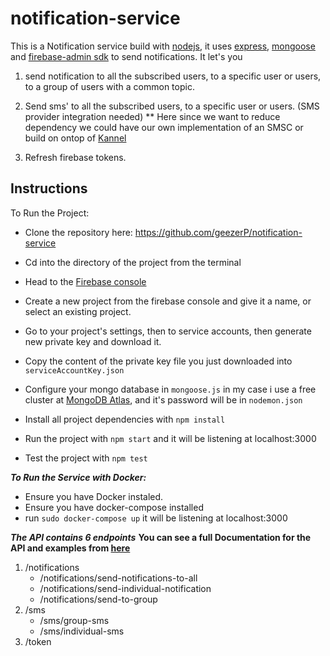 # notification-service

This is a Notification service build with [nodejs](https://nodejs.org/en/), it uses [express](https://expressjs.com/), [mongoose](https://mongoosejs.com/) and [firebase-admin sdk](https://firebase.google.com/docs/admin/setup) to send notifications. It let's you

1. send notification to all the subscribed users, to a specific user or users, to a group of users with a common topic.

2. Send sms' to all the subscribed users, to a specific user or users. (SMS provider integration needed)
 ** Here since we want to reduce dependency we could have our own implementation of an SMSC or build on ontop of [Kannel](https://www.kannel.org/)

3. Refresh firebase tokens.

## Instructions

To Run the Project:
* Clone the repository here: https://github.com/geezerP/notification-service

* Cd into the directory of the project from the terminal

* Head to the [Firebase console](https://console.firebase.google.com/u/0/)

* Create a new project from the firebase console and give it a name, or select an existing project.

* Go to your project's settings, then to service accounts, then generate new private key and download it.

* Copy the content of the private key file you just downloaded into `serviceAccountKey.json`

* Configure your mongo database in `mongoose.js` in my case i use a free cluster at [MongoDB Atlas](https://www.mongodb.com/cloud/atlas), and it's password will be in  `nodemon.json`

* Install all project dependencies with `npm install`

* Run the project with `npm start` and it will be listening at localhost:3000

* Test the project with `npm test`

***To Run the Service with Docker:***
* Ensure you have Docker instaled.
* Ensure you have docker-compose installed
* run `sudo docker-compose up` it will be listening at localhost:3000

***The API contains 6 endpoints*** 
**You can see a full Documentation for the API and examples from [here](https://documenter.getpostman.com/view/8583612/Tzz7PHnJ)**


  1. /notifications
     * /notifications/send-notifications-to-all
     * /notifications/send-individual-notification
     * /notifications/send-to-group
  2. /sms
     * /sms/group-sms
     * /sms/individual-sms
  3. /token
  


